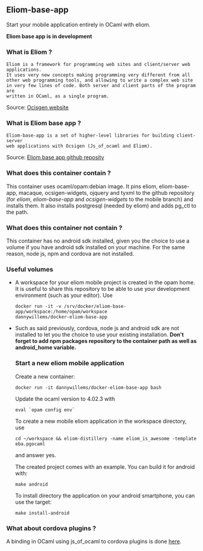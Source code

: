 ## Eliom-base-app
Start your mobile application entirely in OCaml with eliom.

**Eliom base app is in development**

### What is Eliom ?

```
Eliom is a framework for programming web sites and client/server web
applications.
It uses very new concepts making programming very different from all
other web programming tools, and allowing to write a complex web site
in very few lines of code. Both server and client parts of the program are
written in OCaml, as a single program.
```

Source: [Ocisgen website](http://ocsigen.org/eliom/)

### What is Eliom base app ?

```
Eliom-base-app is a set of higher-level libraries for building client-server
web applications with Ocsigen (Js_of_ocaml and Eliom).
```

Source: [Eliom base app github
reposity](https://github.com/ocsigen/eliom-base-app)

### What does this container contain ?
This container uses ocaml/opam:debian image. It pins eliom, eliom-base-app,
macaque, ocsigen-widgets, ojquery and tyxml to the github repository (for
*eliom*, *eliom-base-app* and *ocsigen-widgets* to the mobile branch) and
installs them. It also installs postgresql (needed by eliom) and adds pg_ctl to
the path.

### What does this container not contain ?
This container has no android sdk installed, given you the choice to use a
volume if you have android sdk installed on your machine.
For the same reason, node js, npm and cordova are not installed.

### Useful volumes
* A workspace for your eliom mobile project is created in the opam home. It is
  useful to share this repository to be able to use your development environment
  (such as your editor).
  Use
  ```Shell
  docker run -it -v /srv/docker/eliom-base-app/workspace:/home/opam/workspace
  dannywillems/docker-eliom-base-app
  ```

* Such as said previously, cordova, node js and android sdk are not installed
  to let you the choice to use your existing installation.
  **Don't forget to add npm packages repository to the container path as well
  as android_home variable.**

  ### Start a new eliom mobile application

  Create a new container:
  ```
  docker run -it dannywillems/docker-eliom-base-app bash
  ```

  Update the ocaml version to 4.02.3 with
  ```Shell
  eval `opam config env`
  ```

  To create a new mobile eliom application in the workspace directory, use
  ```
  cd ~/workspace && eliom-distillery -name eliom_is_awesome -template
  eba.pgocaml
  ```
  and answer yes.

  The created project comes with an example. You can build it for android
  with:
  ```
  make android
  ```

  To install directory the application on your android smartphone, you can use
  the target:
  ```
  make install-android
  ```

### What about cordova plugins ?

A binding in OCaml using js_of_ocaml to cordova plugins is done
[here](https://github.com/dannywillems/ocaml-cordova-plugin-list).
